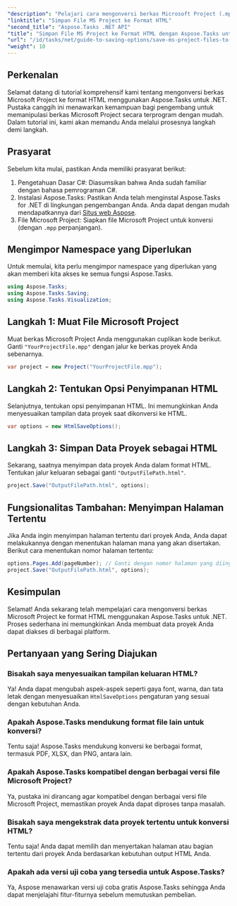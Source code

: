 ```yaml
---
"description": "Pelajari cara mengonversi berkas Microsoft Project (.mpp) ke format HTML dengan mudah menggunakan Aspose.Tasks untuk .NET. Tutorial komprehensif ini menyediakan petunjuk langkah demi langkah, termasuk cara memuat berkas proyek, menyesuaikan keluaran HTML, dan menyimpan halaman tertentu."
"linktitle": "Simpan File MS Project ke Format HTML"
"second_title": "Aspose.Tasks .NET API"
"title": "Simpan File MS Project ke Format HTML dengan Aspose.Tasks untuk .NET"
"url": "/id/tasks/net/guide-to-saving-options/save-ms-project-files-to-html-format/"
"weight": 10
---
```


## Perkenalan

Selamat datang di tutorial komprehensif kami tentang mengonversi berkas Microsoft Project ke format HTML menggunakan Aspose.Tasks untuk .NET. Pustaka canggih ini menawarkan kemampuan bagi pengembang untuk memanipulasi berkas Microsoft Project secara terprogram dengan mudah. Dalam tutorial ini, kami akan memandu Anda melalui prosesnya langkah demi langkah.

## Prasyarat

Sebelum kita mulai, pastikan Anda memiliki prasyarat berikut:

1. Pengetahuan Dasar C#: Diasumsikan bahwa Anda sudah familiar dengan bahasa pemrograman C#.
2. Instalasi Aspose.Tasks: Pastikan Anda telah menginstal Aspose.Tasks for .NET di lingkungan pengembangan Anda. Anda dapat dengan mudah mendapatkannya dari [Situs web Aspose](https://www.aspose.com).
3. File Microsoft Project: Siapkan file Microsoft Project untuk konversi (dengan `.mpp` perpanjangan).

## Mengimpor Namespace yang Diperlukan

Untuk memulai, kita perlu mengimpor namespace yang diperlukan yang akan memberi kita akses ke semua fungsi Aspose.Tasks.

```csharp
using Aspose.Tasks;
using Aspose.Tasks.Saving;
using Aspose.Tasks.Visualization;
```

## Langkah 1: Muat File Microsoft Project

Muat berkas Microsoft Project Anda menggunakan cuplikan kode berikut. Ganti `"YourProjectFile.mpp"` dengan jalur ke berkas proyek Anda sebenarnya.

```csharp
var project = new Project("YourProjectFile.mpp");
```

## Langkah 2: Tentukan Opsi Penyimpanan HTML

Selanjutnya, tentukan opsi penyimpanan HTML. Ini memungkinkan Anda menyesuaikan tampilan data proyek saat dikonversi ke HTML.

```csharp
var options = new HtmlSaveOptions();
```

## Langkah 3: Simpan Data Proyek sebagai HTML

Sekarang, saatnya menyimpan data proyek Anda dalam format HTML. Tentukan jalur keluaran sebagai ganti `"OutputFilePath.html"`.

```csharp
project.Save("OutputFilePath.html", options);
```

## Fungsionalitas Tambahan: Menyimpan Halaman Tertentu

Jika Anda ingin menyimpan halaman tertentu dari proyek Anda, Anda dapat melakukannya dengan menentukan halaman mana yang akan disertakan. Berikut cara menentukan nomor halaman tertentu:

```csharp
options.Pages.Add(pageNumber); // Ganti dengan nomor halaman yang diinginkan
project.Save("OutputFilePath.html", options);
```

## Kesimpulan

Selamat! Anda sekarang telah mempelajari cara mengonversi berkas Microsoft Project ke format HTML menggunakan Aspose.Tasks untuk .NET. Proses sederhana ini memungkinkan Anda membuat data proyek Anda dapat diakses di berbagai platform.

## Pertanyaan yang Sering Diajukan

### Bisakah saya menyesuaikan tampilan keluaran HTML?
Ya! Anda dapat mengubah aspek-aspek seperti gaya font, warna, dan tata letak dengan menyesuaikan `HtmlSaveOptions` pengaturan yang sesuai dengan kebutuhan Anda.

### Apakah Aspose.Tasks mendukung format file lain untuk konversi?
Tentu saja! Aspose.Tasks mendukung konversi ke berbagai format, termasuk PDF, XLSX, dan PNG, antara lain.

### Apakah Aspose.Tasks kompatibel dengan berbagai versi file Microsoft Project?
Ya, pustaka ini dirancang agar kompatibel dengan berbagai versi file Microsoft Project, memastikan proyek Anda dapat diproses tanpa masalah.

### Bisakah saya mengekstrak data proyek tertentu untuk konversi HTML?
Tentu saja! Anda dapat memilih dan menyertakan halaman atau bagian tertentu dari proyek Anda berdasarkan kebutuhan output HTML Anda.

### Apakah ada versi uji coba yang tersedia untuk Aspose.Tasks?
Ya, Aspose menawarkan versi uji coba gratis Aspose.Tasks sehingga Anda dapat menjelajahi fitur-fiturnya sebelum memutuskan pembelian.